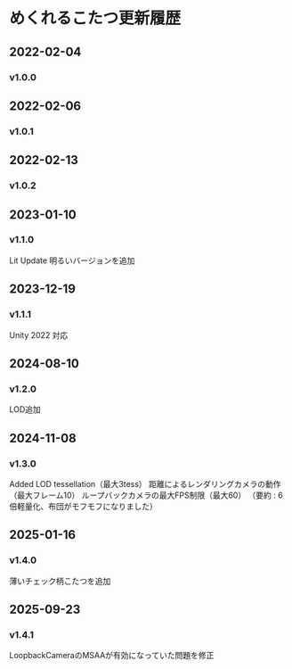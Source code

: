 # めくれるこたつ更新履歴


## 2022-02-04
### v1.0.0

## 2022-02-06
### v1.0.1

## 2022-02-13
### v1.0.2

## 2023-01-10
### v1.1.0
Lit Update 明るいバージョンを追加

## 2023-12-19
### v1.1.1
Unity 2022 対応

## 2024-08-10
### v1.2.0
LOD追加

## 2024-11-08
### v1.3.0
Added LOD tessellation（最大3tess）
距離によるレンダリングカメラの動作（最大フレーム10）
ループバックカメラの最大FPS制限（最大60）
（要約 : 6倍軽量化、布団がモフモフになりました）


## 2025-01-16
### v1.4.0
薄いチェック柄こたつを追加


## 2025-09-23
### v1.4.1
LoopbackCameraのMSAAが有効になっていた問題を修正
